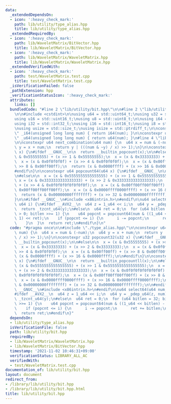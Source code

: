 ```yaml
---
data:
  _extendedDependsOn:
  - icon: ':heavy_check_mark:'
    path: lib/utility/type_alias.hpp
    title: lib/utility/type_alias.hpp
  _extendedRequiredBy:
  - icon: ':heavy_check_mark:'
    path: lib/WaveletMatrix/BitVector.hpp
    title: lib/WaveletMatrix/BitVector.hpp
  - icon: ':heavy_check_mark:'
    path: lib/WaveletMatrix/WaveletMatrix.hpp
    title: lib/WaveletMatrix/WaveletMatrix.hpp
  _extendedVerifiedWith:
  - icon: ':heavy_check_mark:'
    path: test/WaveletMatrix.test.cpp
    title: test/WaveletMatrix.test.cpp
  _isVerificationFailed: false
  _pathExtension: hpp
  _verificationStatusIcon: ':heavy_check_mark:'
  attributes:
    links: []
  bundledCode: "#line 2 \"lib/utility/bit.hpp\"\n\n#line 2 \"lib/utility/type_alias.hpp\"\
    \n\n#include <cstdint>\n\nusing u64 = std::uint64_t;\nusing u32 = std::uint32_t;\n\
    using u16 = std::uint16_t;\nusing u8 = std::uint8_t;\n\nusing i64 = std::int64_t;\n\
    using i32 = std::int32_t;\nusing i16 = std::int16_t;\nusing i8 = std::int8_t;\n\
    \nusing usize = std::size_t;\nusing isize = std::ptrdiff_t;\n\nconstexpr i64 operator\"\
    \" _i64(unsigned long long num) { return i64(num); }\n\nconstexpr u64 operator\"\
    \" _u64(unsigned long long num) { return u64(num); }\n#line 4 \"lib/utility/bit.hpp\"\
    \n\nconstexpr u64 next_combination(u64 num) {\n  u64 x = num & (-num);\n  u64\
    \ y = x + num;\n  return y | (((num & ~y) / x) >> 1);\n}\n\nconstexpr u32 popcount32(u32\
    \ x) {\n#ifdef __GNUC__\n\n  return __builtin_popcount(x);\n\n#else\n\n  x = (x\
    \ & 0x55555555) + (x >> 1 & 0x55555555);\n  x = (x & 0x33333333) + (x >> 2 & 0x33333333);\n\
    \  x = (x & 0x0f0f0f0f) + (x >> 4 & 0x0f0f0f0f);\n  x = (x & 0x00ff00ff) + (x\
    \ >> 8 & 0x00ff00ff);\n  return (x & 0x0000ffff) + (x >> 16 & 0x0000ffff);\n\n\
    #endif\n}\n\nconstexpr u64 popcount64(u64 x) {\n#ifdef __GNUC__\n\n  return __builtin_popcountll(x);\n\
    \n#else\n\n  x = (x & 0x5555555555555555) + (x >> 1 & 0x5555555555555555);\n \
    \ x = (x & 0x3333333333333333) + (x >> 2 & 0x3333333333333333);\n  x = (x & 0x0f0f0f0f0f0f0f0f)\
    \ + (x >> 4 & 0x0f0f0f0f0f0f0f0f);\n  x = (x & 0x00ff00ff00ff00ff) + (x >> 8 &\
    \ 0x00ff00ff00ff00ff);\n  x = (x & 0x0000ffff0000ffff) + (x >> 16 & 0x0000ffff0000ffff);\n\
    \  return (x & 0x00000000ffffffff) + (x >> 32 & 0x00000000ffffffff);\n\n#endif\n\
    }\n\n#ifdef __GNUC__\n#include <x86intrin.h>\n#endif\n\nu64 select64(u64 num,\
    \ u64 i) {\n#ifdef __AVX2__\n  u64 z = 1_u64 << i;\n  u64 y = _pdep_u64(z, num);\n\
    \  return _tzcnt_u64(y);\n#else\n  u64 ret = 0;\n  for (u64 bitlen = 32; bitlen\
    \ > 0; bitlen >>= 1) {\n    u64 popcnt = popcount64(num & ((1_u64 << bitlen) -\
    \ 1) << ret);\n    if (popcnt <= i) {\n      i -= popcnt;\n      ret += bitlen;\n\
    \    }\n  }\n  return ret;\n#endif\n}\n"
  code: "#pragma once\n\n#include \"./type_alias.hpp\"\n\nconstexpr u64 next_combination(u64\
    \ num) {\n  u64 x = num & (-num);\n  u64 y = x + num;\n  return y | (((num & ~y)\
    \ / x) >> 1);\n}\n\nconstexpr u32 popcount32(u32 x) {\n#ifdef __GNUC__\n\n  return\
    \ __builtin_popcount(x);\n\n#else\n\n  x = (x & 0x55555555) + (x >> 1 & 0x55555555);\n\
    \  x = (x & 0x33333333) + (x >> 2 & 0x33333333);\n  x = (x & 0x0f0f0f0f) + (x\
    \ >> 4 & 0x0f0f0f0f);\n  x = (x & 0x00ff00ff) + (x >> 8 & 0x00ff00ff);\n  return\
    \ (x & 0x0000ffff) + (x >> 16 & 0x0000ffff);\n\n#endif\n}\n\nconstexpr u64 popcount64(u64\
    \ x) {\n#ifdef __GNUC__\n\n  return __builtin_popcountll(x);\n\n#else\n\n  x =\
    \ (x & 0x5555555555555555) + (x >> 1 & 0x5555555555555555);\n  x = (x & 0x3333333333333333)\
    \ + (x >> 2 & 0x3333333333333333);\n  x = (x & 0x0f0f0f0f0f0f0f0f) + (x >> 4 &\
    \ 0x0f0f0f0f0f0f0f0f);\n  x = (x & 0x00ff00ff00ff00ff) + (x >> 8 & 0x00ff00ff00ff00ff);\n\
    \  x = (x & 0x0000ffff0000ffff) + (x >> 16 & 0x0000ffff0000ffff);\n  return (x\
    \ & 0x00000000ffffffff) + (x >> 32 & 0x00000000ffffffff);\n\n#endif\n}\n\n#ifdef\
    \ __GNUC__\n#include <x86intrin.h>\n#endif\n\nu64 select64(u64 num, u64 i) {\n\
    #ifdef __AVX2__\n  u64 z = 1_u64 << i;\n  u64 y = _pdep_u64(z, num);\n  return\
    \ _tzcnt_u64(y);\n#else\n  u64 ret = 0;\n  for (u64 bitlen = 32; bitlen > 0; bitlen\
    \ >>= 1) {\n    u64 popcnt = popcount64(num & ((1_u64 << bitlen) - 1) << ret);\n\
    \    if (popcnt <= i) {\n      i -= popcnt;\n      ret += bitlen;\n    }\n  }\n\
    \  return ret;\n#endif\n}"
  dependsOn:
  - lib/utility/type_alias.hpp
  isVerificationFile: false
  path: lib/utility/bit.hpp
  requiredBy:
  - lib/WaveletMatrix/WaveletMatrix.hpp
  - lib/WaveletMatrix/BitVector.hpp
  timestamp: '2021-11-02 10:46:31+09:00'
  verificationStatus: LIBRARY_ALL_AC
  verifiedWith:
  - test/WaveletMatrix.test.cpp
documentation_of: lib/utility/bit.hpp
layout: document
redirect_from:
- /library/lib/utility/bit.hpp
- /library/lib/utility/bit.hpp.html
title: lib/utility/bit.hpp
---
```

